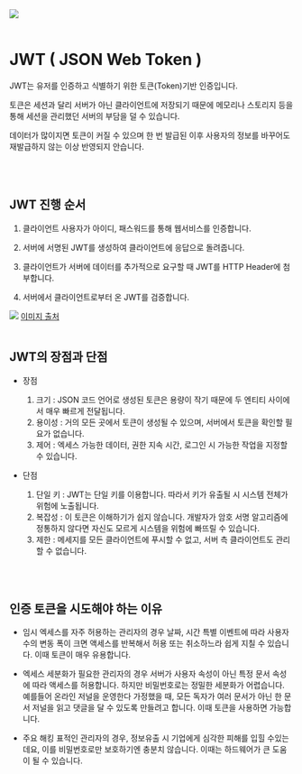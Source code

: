 
<img src="https://capsule-render.vercel.app/api?type=waving&color=auto&height=200&section=header&text=JWT&fontSize=90" />

<br/>
<br/>

# JWT ( JSON Web Token )

JWT는 유저를 인증하고 식별하기 위한 토큰(Token)기반 인증입니다.

토큰은 세션과 달리 서버가 아닌 클라이언트에 저장되기 때문에 메모리나 스토리지 등을 통해 세션을 관리했던 서버의 부담을 덜 수 있습니다.

데이터가 많이지면 토큰이 커질 수 있으며 한 번 발급된 이후 사용자의 정보를 바꾸어도 재발급하지 않는 이상 반영되지 안습니다.


<br/>
<br/>

## JWT 진행 순서

1. 클라이언트 사용자가 아이디, 패스워드를 통해 웹서비스를 인증합니다.

2. 서버에 서명된 JWT를 생성하여 클라이언트에 응답으로 돌려줍니다.

3. 클라이언트가 서버에 데이터를 추가적으로 요구할 때 JWT를 HTTP Header에 첨부합니다.

4. 서버에서 클라이언트로부터 온 JWT를 검증합니다.

<img src="https://www.okta.com/sites/default/files/styles/tinypng/public/media/image/2020-12/TokenBasedAuthentication.png?itok=zXMogDjG" />
<a href="https://www.okta.com/kr/identity-101/what-is-token-based-authentication/"> 이미지 출처 </a>

<br/>
<br/>


## JWT의 장점과 단점

- 장점
  1. 크기 : JSON 코드 언어로 생성된 토큰은 용량이 작기 때문에 두 엔티티 사이에서 매우 빠르게 전달됩니다.
  2. 용이성 : 거의 모든 곳에서 토큰이 생성될 수 있으며, 서버에서 토큰을 확인할 필요가 없습니다.
  3. 제어 : 엑세스 가능한 데이터, 권한 지속 시간, 로그인 시 가능한 작업을 지정할 수 있습니다.

- 단점
  1. 단일 키 : JWT는 단일 키를 이용합니다. 따라서 키가 유출될 시 시스템 전체가 위험에 노출됩니다.
  2. 복잡성 : 이 토큰은 이해하기가 쉽지 않습니다. 개발자가 암호 서명 알고리즘에 정통하지 않다면 자신도 모르게 시스템을 위험에 빠뜨릴 수 있습니다. 
  3. 제한 : 메세지를 모든 클라이언트에 푸시할 수 없고, 서버 측 클라이언트도 관리할 수 없습니다.

<br/>
<br/>


## 인증 토큰을 시도해야 하는 이유

- 임시 엑세스를 자주 허용하는 관리자의 경우 날짜, 시간 특별 이벤트에 따라 사용자 수의 변동 폭이 크면 액세스를 반복해서 허용 또는 취소하느라 쉽게 지칠 수 있습니다. 이때 토큰이 매우 유용합니다.

- 엑세스 세분화가 필요한 관리자의 경우 서버가 사용자 속성이 아닌 특정 문서 속성에 따라 액세스를 허용합니다. 하지만 비밀번호로는 정밀한 세분화가 어렵습니다.  예를들어 온라인 저널을 운영한다 가정했을 때, 모든 독자가 여러 문서가 아닌 한 문서 저널을 읽고 댓글을 달 수 있도록 만들려고 합니다. 이때 토큰을 사용하면 가능합니다.

- 주요 해킹 표적인 관리자의 경우, 정보유출 시 기업에게 심각한 피해를 입힐 수있는데요, 이를 비밀번호로만 보호하기엔 충분치 않습니다. 이때는 하드웨어가 큰 도움이 될 수 있습니다.

